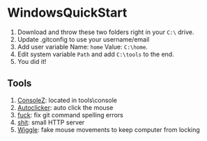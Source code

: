 # WindowsQuickStart

1. Download and throw these two folders right in your `C:\` drive.
2. Update .gitconfig to use your username/email
3. Add user variable Name: `home` Value: `C:\home`.
4. Edit system variable `Path` and add `C:\tools` to the end.
5. You did it!


## Tools

1. [ConsoleZ](https://github.com/cbucher/console): located in tools\console
2. [Autoclicker](https://github.com/EricFreeman/Autoclicker): auto click the mouse
3. [fuck](https://github.com/EricFreeman/fuck): fix git command spelling errors
4. [shit](https://github.com/EricFreeman/shit): small HTTP server
5. [Wiggle](https://github.com/EricFreeman/Wiggle): fake mouse movements to keep computer from locking